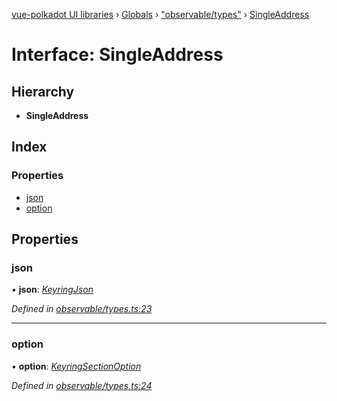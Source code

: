 [vue-polkadot UI libraries](../README.md) › [Globals](../globals.md) › ["observable/types"](../modules/_observable_types_.md) › [SingleAddress](_observable_types_.singleaddress.md)

# Interface: SingleAddress

## Hierarchy

* **SingleAddress**

## Index

### Properties

* [json](_observable_types_.singleaddress.md#json)
* [option](_observable_types_.singleaddress.md#option)

## Properties

###  json

• **json**: *[KeyringJson](_types_.keyringjson.md)*

*Defined in [observable/types.ts:23](https://github.com/vue-polkadot/vue-ui/blob/52faa75/packages/vue-keyring/src/observable/types.ts#L23)*

___

###  option

• **option**: *[KeyringSectionOption](_options_types_.keyringsectionoption.md)*

*Defined in [observable/types.ts:24](https://github.com/vue-polkadot/vue-ui/blob/52faa75/packages/vue-keyring/src/observable/types.ts#L24)*
